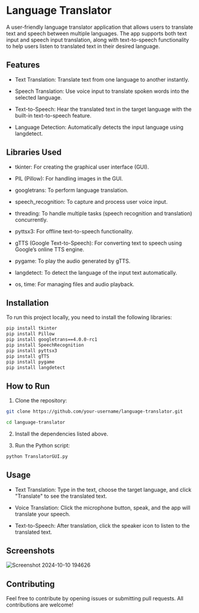
# Language Translator

A user-friendly language translator application that allows users to translate text and speech between multiple languages. The app supports both text input and speech input translation, along with text-to-speech functionality to help users listen to translated text in their desired language.


## Features

- Text Translation: Translate text from one language to another instantly.

- Speech Translation: Use voice input to translate spoken words into the selected language.

- Text-to-Speech: Hear the translated text in the target language with the built-in text-to-speech feature.

- Language Detection: Automatically detects the input language using langdetect.


## Libraries Used
- tkinter: For creating the graphical user interface (GUI).

- PIL (Pillow): For handling images in the GUI.

- googletrans: To perform language translation.

- speech_recognition: To capture and process user voice input.

- threading: To handle multiple tasks (speech recognition and translation) concurrently.

- pyttsx3: For offline text-to-speech functionality.

- gTTS (Google Text-to-Speech): For converting text to speech using Google’s online TTS engine.

- pygame: To play the audio generated by gTTS.

- langdetect: To detect the language of the input text automatically.

- os, time: For managing files and audio playback.
## Installation

To run this project locally, you need to install the following libraries:

```bash
pip install tkinter
pip install Pillow
pip install googletrans==4.0.0-rc1
pip install SpeechRecognition
pip install pyttsx3
pip install gTTS
pip install pygame
pip install langdetect

```
    
## How to Run
1) Clone the repository:

```bash
git clone https://github.com/your-username/language-translator.git
```
```bash
cd language-translator
```
2) Install the dependencies listed above.
3. Run the Python script:
```bash
python TranslatorGUI.py
```
## Usage

- Text Translation: Type in the text, choose the target language, and click "Translate" to see the translated text.

- Voice Translation: Click the microphone button, speak, and the app will translate your speech.

- Text-to-Speech: After translation, click the speaker icon to listen to the translated text.


## Screenshots

![Screenshot 2024-10-10 194626](https://github.com/user-attachments/assets/c00e9a54-1bec-4f73-ba15-2246b275cc16)


## Contributing

Feel free to contribute by opening issues or submitting pull requests. All contributions are welcome!
